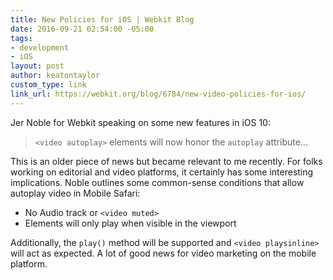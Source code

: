 ```yaml
---
title: New Policies for iOS | Webkit Blog
date: 2016-09-21 02:54:00 -05:00
tags:
- development
- iOS
layout: post
author: keatontaylor
custom_type: link
link_url: https://webkit.org/blog/6784/new-video-policies-for-ios/
---
```


Jer Noble for Webkit speaking on some new features in iOS 10:

> `<video autoplay>` elements will now honor the `autoplay` attribute...

This is an older piece of news but became relevant to me recently. For folks working on editorial and video platforms, it certainly has some interesting implications. Noble outlines some common-sense conditions that allow autoplay video in Mobile Safari:

* No Audio track or `<video muted>`
* Elements will only play when visible in the viewport

Additionally, the `play()` method will be supported and `<video playsinline>` will act as expected. A lot of good news for video marketing on the mobile platform.
